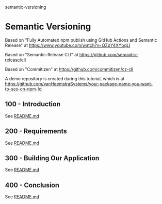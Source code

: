 semantic-versioning
# Semantic Versioning

Based on "Fully Automated npm publish using GitHub Actions and Semantic Release" at https://www.youtube.com/watch?v=QZdY4XYbqLI

Based on "Semantic-Release CLI" at https://github.com/semantic-release/cli

Based on "Commitizen" at https://github.com/commitizen/cz-cli

A demo repository is created during this tutorial, which is at https://github.com/vanHeemstraSystems/your-package-name-you-want-to-see-on-npm-lol

## 100 - Introduction

See [README.md](./100/README.md)

## 200 - Requirements

See [README.md](./200/README.md)

## 300 - Building Our Application

See [README.md](./300/README.md)

## 400 - Conclusion

See [README.md](./400/README.md)
